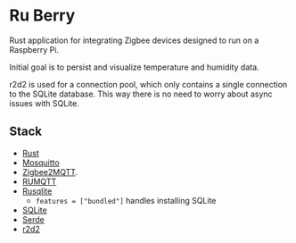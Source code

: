 # Ru Berry
Rust application for integrating Zigbee devices designed to run on a Raspberry Pi.

Initial goal is to persist and visualize temperature and humidity data.

r2d2 is used for a connection pool, which only contains a single connection to the SQLite database.
This way there is no need to worry about async issues with SQLite.

## Stack
- [Rust](https://www.rust-lang.org/)
- [Mosquitto](https://mosquitto.org/) 
- [Zigbee2MQTT](https://www.zigbee2mqtt.io/).
- [RUMQTT](https://github.com/bytebeamio/rumqtt/tree/main)
- [Rusqlite](https://github.com/rusqlite/rusqlite)
  - `features = ["bundled"]` handles installing SQLite
- [SQLite](https://www.sqlite.org/index.html)
- [Serde](https://serde.rs/)
- [r2d2](https://github.com/sfackler/r2d2)
